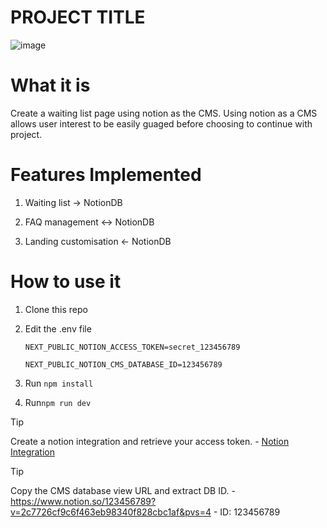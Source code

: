 # PROJECT TITLE

![image]("https://github.com/ssutl/notion-waitlist/assets/76885270/009a63b8-e1c9-4f51-adb6-ae4fdc71529c")



# What it is
Create a waiting list page using notion as the CMS. Using notion as a CMS allows user interest to be easily guaged
before choosing to continue with project.

# Features Implemented

1. Waiting list -> NotionDB

2. FAQ management <-> NotionDB

3. Landing customisation <- NotionDB

# How to use it
	
1. Clone this repo

2. Edit the .env file 
	```
	NEXT_PUBLIC_NOTION_ACCESS_TOKEN=secret_123456789
	
	NEXT_PUBLIC_NOTION_CMS_DATABASE_ID=123456789
	```
3. Run `npm install`

4. Run`npm run dev`

> [!TIP]
> Create a notion integration and retrieve your access token.
	- [Notion Integration](https://developers.notion.com/docs/create-a-notion-integration)

> [!TIP]
> Copy the CMS database view URL and extract DB ID.
	- https://www.notion.so/123456789?v=2c7726cf9c6f463eb98340f828cbc1af&pvs=4
	- ID: 123456789
